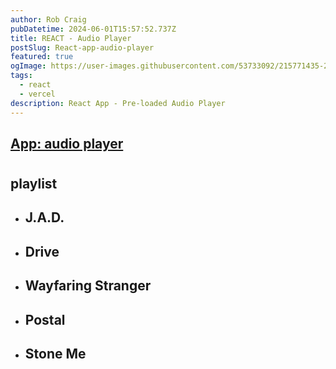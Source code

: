```yaml
---
author: Rob Craig
pubDatetime: 2024-06-01T15:57:52.737Z
title: REACT - Audio Player
postSlug: React-app-audio-player
featured: true
ogImage: https://user-images.githubusercontent.com/53733092/215771435-25408246-2309-4f8b-a781-1f3d93bdf0ec.png
tags:
  - react
  - vercel
description: React App - Pre-loaded Audio Player
---
```


## <a href="https://audio-player-pfolio-live.vercel.app/"  target="_blank">App: audio player</a>

#

## playlist

- ## J.A.D.
- ## Drive
- ## Wayfaring Stranger
- ## Postal
- ## Stone Me
